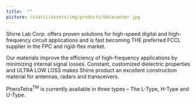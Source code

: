 ```yaml
---
title:  ""
picture: /static/assets/img/products/datacenter.jpg
---
```


Shirre Lab Corp. offers proven solutions for high-speed digital and high-frequency circuit applications and is fast becoming THE preferred FCCL supplier in the FPC and rigid-flex market.

Our materials improve the efficiency of high-frequency applications by minimizing internal signal losses. Constant, customized dielectric properties and ULTRA LOW LOSS makes Shirre product an excellent construction material for antennas, radars and transceivers.

PheroTetra<sup>TM</sup> is currently available in three types – The L-Type, H-Type and U-Type.


